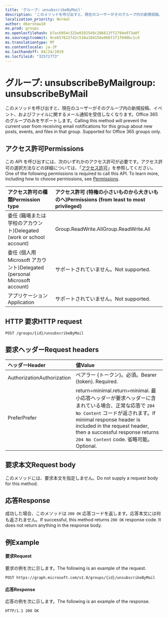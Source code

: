 ```yaml
---
title: 'グループ: unsubscribeByMail'
description: 'このメソッドを呼び出すと、現在のユーザーがそのグループ内の新規投稿、イベント、およびファイルに関するメール通知を受信しなくなります。Office 365 のグループのみをサポートします。 '
localization_priority: Normal
author: dkershaw10
ms.prod: groups
ms.openlocfilehash: b7ac6954c325e0192549c286613ff2794e973a0f
ms.sourcegitcommit: 0ce657622f42c510a104156a96bf1f1f040bc1cd
ms.translationtype: MT
ms.contentlocale: ja-JP
ms.lasthandoff: 04/24/2019
ms.locfileid: "32571773"
---
```

# <a name="group-unsubscribebymail"></a><span data-ttu-id="07e19-104">グループ: unsubscribeByMail</span><span class="sxs-lookup"><span data-stu-id="07e19-104">group: unsubscribeByMail</span></span>
<span data-ttu-id="07e19-p102">このメソッドを呼び出すと、現在のユーザーがそのグループ内の新規投稿、イベント、およびファイルに関するメール通知を受信しなくなります。Office 365 のグループのみをサポートします。</span><span class="sxs-lookup"><span data-stu-id="07e19-p102">Calling this method will prevent the current user from receiving email notifications for this group about new posts, events, and files in that group. Supported for Office 365 groups only.</span></span> 

## <a name="permissions"></a><span data-ttu-id="07e19-107">アクセス許可</span><span class="sxs-lookup"><span data-stu-id="07e19-107">Permissions</span></span>
<span data-ttu-id="07e19-p103">この API を呼び出すには、次のいずれかのアクセス許可が必要です。アクセス許可の選択方法などの詳細については、「[アクセス許可](/graph/permissions-reference)」を参照してください。</span><span class="sxs-lookup"><span data-stu-id="07e19-p103">One of the following permissions is required to call this API. To learn more, including how to choose permissions, see [Permissions](/graph/permissions-reference).</span></span>

|<span data-ttu-id="07e19-110">アクセス許可の種類</span><span class="sxs-lookup"><span data-stu-id="07e19-110">Permission type</span></span>      | <span data-ttu-id="07e19-111">アクセス許可 (特権の小さいものから大きいものへ)</span><span class="sxs-lookup"><span data-stu-id="07e19-111">Permissions (from least to most privileged)</span></span>              |
|:--------------------|:---------------------------------------------------------|
|<span data-ttu-id="07e19-112">委任 (職場または学校のアカウント)</span><span class="sxs-lookup"><span data-stu-id="07e19-112">Delegated (work or school account)</span></span> | <span data-ttu-id="07e19-113">Group.ReadWrite.All</span><span class="sxs-lookup"><span data-stu-id="07e19-113">Group.ReadWrite.All</span></span>    |
|<span data-ttu-id="07e19-114">委任 (個人用 Microsoft アカウント)</span><span class="sxs-lookup"><span data-stu-id="07e19-114">Delegated (personal Microsoft account)</span></span> | <span data-ttu-id="07e19-115">サポートされていません。</span><span class="sxs-lookup"><span data-stu-id="07e19-115">Not supported.</span></span>    |
|<span data-ttu-id="07e19-116">アプリケーション</span><span class="sxs-lookup"><span data-stu-id="07e19-116">Application</span></span> | <span data-ttu-id="07e19-117">サポートされていません。</span><span class="sxs-lookup"><span data-stu-id="07e19-117">Not supported.</span></span> |

## <a name="http-request"></a><span data-ttu-id="07e19-118">HTTP 要求</span><span class="sxs-lookup"><span data-stu-id="07e19-118">HTTP request</span></span>
<!-- { "blockType": "ignored" } -->
```http
POST /groups/{id}/unsubscribeByMail
```
## <a name="request-headers"></a><span data-ttu-id="07e19-119">要求ヘッダー</span><span class="sxs-lookup"><span data-stu-id="07e19-119">Request headers</span></span>
| <span data-ttu-id="07e19-120">ヘッダー</span><span class="sxs-lookup"><span data-stu-id="07e19-120">Header</span></span>       | <span data-ttu-id="07e19-121">値</span><span class="sxs-lookup"><span data-stu-id="07e19-121">Value</span></span> |
|:---------------|:--------|
| <span data-ttu-id="07e19-122">Authorization</span><span class="sxs-lookup"><span data-stu-id="07e19-122">Authorization</span></span>  | <span data-ttu-id="07e19-p104">ベアラー {トークン}。必須。</span><span class="sxs-lookup"><span data-stu-id="07e19-p104">Bearer {token}. Required.</span></span>  |
| <span data-ttu-id="07e19-125">Prefer</span><span class="sxs-lookup"><span data-stu-id="07e19-125">Prefer</span></span> | <span data-ttu-id="07e19-126">return=minimal.</span><span class="sxs-lookup"><span data-stu-id="07e19-126">return=minimal.</span></span> <span data-ttu-id="07e19-127">最小応答ヘッダーが要求ヘッダーに含まれている場合、正常な応答で `204 No Content` コードが返されます。</span><span class="sxs-lookup"><span data-stu-id="07e19-127">If minimal response header is included in the request header, then a successful response returns `204 No Content` code.</span></span> <span data-ttu-id="07e19-128">省略可能。</span><span class="sxs-lookup"><span data-stu-id="07e19-128">Optional.</span></span>  | 

## <a name="request-body"></a><span data-ttu-id="07e19-129">要求本文</span><span class="sxs-lookup"><span data-stu-id="07e19-129">Request body</span></span>
<span data-ttu-id="07e19-130">このメソッドには、要求本文を指定しません。</span><span class="sxs-lookup"><span data-stu-id="07e19-130">Do not supply a request body for this method.</span></span>

## <a name="response"></a><span data-ttu-id="07e19-131">応答</span><span class="sxs-lookup"><span data-stu-id="07e19-131">Response</span></span>
<span data-ttu-id="07e19-p106">成功した場合、このメソッドは `200 OK` 応答コードを返します。応答本文には何も返されません。</span><span class="sxs-lookup"><span data-stu-id="07e19-p106">If successful, this method returns `200 OK` response code. It does not return anything in the response body.</span></span>

## <a name="example"></a><span data-ttu-id="07e19-134">例</span><span class="sxs-lookup"><span data-stu-id="07e19-134">Example</span></span>
#### <a name="request"></a><span data-ttu-id="07e19-135">要求</span><span class="sxs-lookup"><span data-stu-id="07e19-135">Request</span></span>
<span data-ttu-id="07e19-136">要求の例を次に示します。</span><span class="sxs-lookup"><span data-stu-id="07e19-136">The following is an example of the request.</span></span>
<!-- {
  "blockType": "request",
  "name": "group_unsubscribebymail"
}-->
```http
POST https://graph.microsoft.com/v1.0/groups/{id}/unsubscribeByMail
```

#### <a name="response"></a><span data-ttu-id="07e19-137">応答</span><span class="sxs-lookup"><span data-stu-id="07e19-137">Response</span></span>
<span data-ttu-id="07e19-138">応答の例を次に示します。</span><span class="sxs-lookup"><span data-stu-id="07e19-138">The following is an example of the response.</span></span> 
<!-- {
  "blockType": "response",
  "truncated": true
} -->
```http
HTTP/1.1 200 OK
```

<!-- uuid: 8fcb5dbc-d5aa-4681-8e31-b001d5168d79
2015-10-25 14:57:30 UTC -->
<!-- {
  "type": "#page.annotation",
  "description": "group: unsubscribeByMail",
  "keywords": "",
  "section": "documentation",
  "tocPath": ""
}-->
